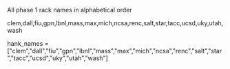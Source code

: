 All phase 1 rack names in alphabetical order

clem,dall,fiu,gpn,lbnl,mass,max,mich,ncsa,renc,salt,star,tacc,ucsd,uky,utah,wash

hank_names = ["clem","dall","fiu","gpn","lbnl","mass","max","mich","ncsa","renc","salt","star","tacc","ucsd","uky","utah","wash"]

